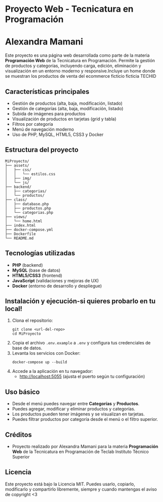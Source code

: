 # Proyecto Web - Tecnicatura en Programación
# Alexandra Mamani
Este proyecto es una página web desarrollada como parte de la materia **Programación Web** de la Tecnicatura en Programación. Permite la gestión de productos y categorías, incluyendo carga, edición, eliminación y visualización en un entorno moderno y responsive.Incluye un home donde se muestran los productos de venta del ecommerce ficticio ficticia TECHID

## Características principales
- Gestión de productos (alta, baja, modificación, listado)
- Gestión de categorías (alta, baja, modificación, listado)
- Subida de imágenes para productos
- Visualización de productos en tarjetas (grid y tabla)
- Filtros por categoría
- Menú de navegación moderno
- Uso de PHP, MySQL, HTML5, CSS3 y Docker

## Estructura del proyecto
```
MiProyecto/
├── assets/
│   ├── css/
│   │   └── estilos.css
│   ├── img/
│   └── js/
├── backend/
│   ├── categorias/
│   └── productos/
├── class/
│   ├── database.php
│   ├── productos.php
│   └── categorias.php
├── views/
│   └── home.html
├── index.html
├── docker-compose.yml
├── Dockerfile
└── README.md
```

## Tecnologías utilizadas
- **PHP** (backend)
- **MySQL** (base de datos)
- **HTML5/CSS3** (frontend)
- **JavaScript** (validaciones y mejoras de UX)
- **Docker** (entorno de desarrollo y despliegue)

## Instalación y ejecución-si quieres probarlo en tu local!
1. Clona el repositorio:
   ```
   git clone <url-del-repo>
   cd MiProyecto
   ```
2. Copia el archivo `.env.example` a `.env` y configura tus credenciales de base de datos.
3. Levanta los servicios con Docker:
   ```
   docker-compose up --build
   ```
4. Accede a la aplicación en tu navegador:
   - [http://localhost:5055](http://localhost:5055) (ajusta el puerto según tu configuración)

## Uso básico
- Desde el menú puedes navegar entre **Categorías** y **Productos**.
- Puedes agregar, modificar y eliminar productos y categorías.
- Los productos pueden tener imágenes y se visualizan en tarjetas.
- Puedes filtrar productos por categoría desde el menú o el filtro superior.

## Créditos
- Proyecto realizado por Alexandra Mamani para la materia **Programación Web** de la Tecnicatura en Programación de Teclab Instituto Técnico Superior

## Licencia
Este proyecto está bajo la Licencia MIT. Puedes usarlo, copiarlo, modificarlo y compartirlo libremente, siempre y cuando mantengas el aviso de copyright <3
